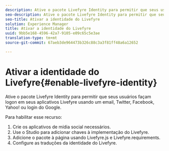 ```yaml
---
description: Ative o pacote Livefyre Identity para permitir que seus usuários façam logon em seus aplicativos Livefyre usando um email, Twitter, Facebook, Yahoo! ou login do Google.
seo-description: Ative o pacote Livefyre Identity para permitir que seus usuários façam logon em seus aplicativos Livefyre usando um email, Twitter, Facebook, Yahoo! ou login do Google.
seo-title: Ativar a identidade do Livefyre
solution: Experience Manager
title: Ativar a identidade do Livefyre
uuid: 9bb5e168-4596-42a7-9105-e09c65c5e3ae
translation-type: tm+mt
source-git-commit: 67aeb3de964473b326c88c3a3f81ff48a6a12652

---
```



# Ativar a identidade do Livefyre{#enable-livefyre-identity}

Ative o pacote Livefyre Identity para permitir que seus usuários façam logon em seus aplicativos Livefyre usando um email, Twitter, Facebook, Yahoo! ou login do Google.

Para habilitar esse recurso:

1. Crie os aplicativos de mídia social necessários.
1. Use o Studio para adicionar chaves à implementação do Livefyre.
1. Adicione o pacote à página usando Livefyre.js e Livefyre.requirements.
1. Configure as traduções da identidade do Livefyre.
